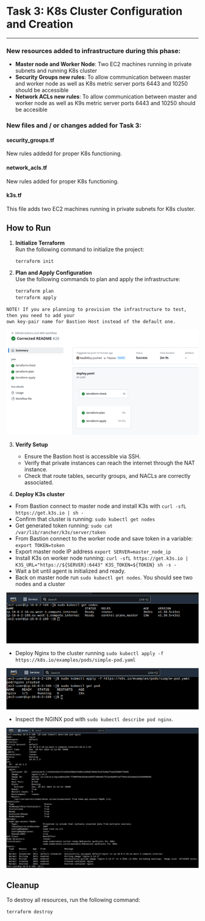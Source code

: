 # Task 3: K8s Cluster Configuration and Creation

---

### New resources added to infrastructure during this phase:

- **Master node and Worker Node**: Two EC2 machines running in private subnets and running K8s cluster
- **Security Groups new rules**: To allow communication between master and worker node as well as K8s metric server ports 6443 and 10250 should be accessible
- **Network ACLs new rules**: To allow communication between master and worker node as well as K9s metric server ports 6443 and 10250 should be accesible

### New files and / or changes added for Task 3:

#### **security_groups.tf**

New rules addedd for proper K8s functioning.

#### **network_acls.tf**

New rules added for proper K8s functioning.

#### **k3s.tf**

This file adds two EC2 machines running in private subnets for K8s cluster.

## How to Run

1. **Initialize Terraform**  
   Run the following command to initialize the project:

   ```bash
   terraform init
   ```

2. **Plan and Apply Configuration**  
    Use the following commands to plan and apply the infrastructure:

   ```bash
   terraform plan
   terraform apply
   ```

```
NOTE! If you are planning to provision the infrastructure to test, then you need to add your
own key-pair name for Bastion Host instead of the default one.
```

![GitHub Actions success](screenshots/image-1.png)

3. **Verify Setup**

   - Ensure the Bastion host is accessible via SSH.
   - Verify that private instances can reach the internet through the NAT instance.
   - Check that route tables, security groups, and NACLs are correctly associated.

4. **Deploy K3s cluster**

- From Bastion connect to master node and install K3s with `curl -sfL https://get.k3s.io | sh -`
- Confirm that cluster is running: `sudo kubectl get nodes`
- Get generated token running: `sudo cat /var/lib/rancher/k3s/server/token`
- From Bastion connect to the worker node and save token in a variable: `export TOKEN=token`
- Export master node IP address `export SERVER=master_node_ip`
- Install K3s on worker node running: `curl -sfL https://get.k3s.io | K3S_URL="https://${SERVER}:6443" K3S_TOKEN=${TOKEN} sh -s -`
- Wait a bit until agent is initialized and ready.
- Back on master node run `sudo kubectl get nodes`. You should see two nodes and a cluster

![Successful K3s deployment](screenshots/nodes.png)

- Deploy Nginx to the cluster running `sudo kubectl apply -f https://k8s.io/examples/pods/simple-pod.yaml`

![Successful NGINX deployment](screenshots/nginx.png)

- Inspect the NGINX pod with `sudo kubectl describe pod nginx`.

![Inspect NGINX deployment](screenshots/nginx_description.png)

## Cleanup

To destroy all resources, run the following command:

```bash
terraform destroy
```
